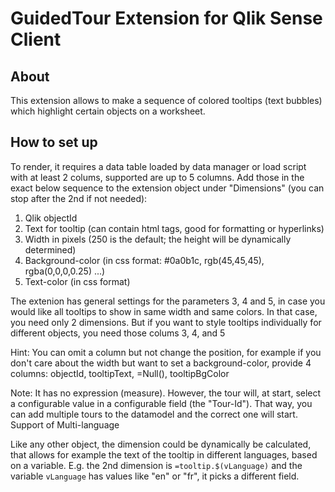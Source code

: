 # GuidedTour Extension for Qlik Sense Client

## About
This extension allows to make a sequence of colored tooltips (text bubbles) which highlight certain objects on a worksheet. 

## How to set up
To render, it requires a data table loaded by data manager or load script with at least 2 colums, supported are up to 5 columns. Add those in the exact 
below sequence to the extension object under "Dimensions" (you can stop after the 2nd if not needed):

1. Qlik objectId
2. Text for tooltip (can contain html tags, good for formatting or hyperlinks)
3. Width in pixels (250 is the default; the height will be dynamically determined)
4. Background-color (in css format: #0a0b1c, rgb(45,45,45), rgba(0,0,0,0.25) ...)
5. Text-color (in css format)

The extenion has general settings for the parameters 3, 4 and 5, in case you would like all tooltips to show in same width and same colors. In that case, you need 
only 2 dimensions. But if you want to style tooltips individually for different objects, you need those colums 3, 4, and 5

Hint: You can omit a column but not change the position, for example if you don't care about the width but want to set a background-color, provide 4 columns: 
objectId, tooltipText, =Null(), tooltipBgColor

Note: It has no expression (measure). However, the tour will, at start, select a configurable value in a configurable field (the "Tour-Id"). That way, you can 
add multiple tours to the datamodel and the correct one will start. 
Support of Multi-language

Like any other object, the dimension could be dynamically be calculated, that allows for example the text of the tooltip in different languages, based on a 
variable. E.g. the 2nd dimension is `=tooltip.$(vLanguage)` and the variable `vLanguage` has values like "en" or "fr", it picks a different field.

